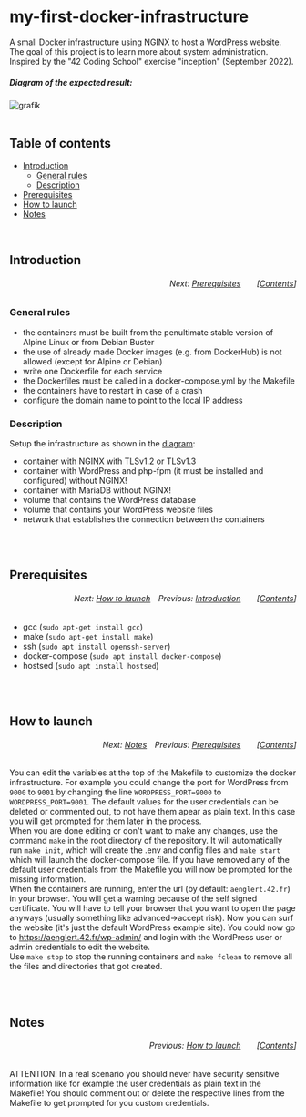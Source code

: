 # my-first-docker-infrastructure
A small Docker infrastructure using NGINX to host a WordPress website. The goal of this project is to learn more about system administration. Inspired by the "42 Coding School" exercise "inception" (September 2022).</br>

##### _Diagram of the expected result:_
![grafik](https://user-images.githubusercontent.com/80413516/198715174-a8e484d7-c660-488f-ad47-723028cede52.png)
</br></br>

## Table of contents
* [Introduction](#introduction)
  * [General rules](#general-rules)
  * [Description](#description)
* [Prerequisites](#prerequisites)
* [How to launch](#how-to-launch)
* [Notes](#notes)
</br>

## Introduction
###### <p align="right">Next: [Prerequisites](#prerequisites)&emsp;&emsp;[[Contents](#table-of-contents)]</p>

### General rules
 * the containers must be built from the penultimate stable version of Alpine Linux or from Debian Buster
 * the use of already made Docker images (e.g. from DockerHub) is not allowed (except for Alpine or Debian)
 * write one Dockerfile for each service
 * the Dockerfiles must be called in a docker-compose.yml by the Makefile
 * the containers have to restart in case of a crash
 * configure the domain name to point to the local IP address
 
### Description
Setup the infrastructure as shown in the [diagram](#diagram-of-the-expected-result):</br>

 * container with NGINX with TLSv1.2 or TLSv1.3
 * container with WordPress and php-fpm (it must be installed and configured) without NGINX!
 * container with MariaDB without NGINX!
 * volume that contains the WordPress database
 * volume that contains your WordPress website files
 * network that establishes the connection between the containers

</br></br>

## Prerequisites
###### <p align="right">Next: [How to launch](#how-to-launch)&emsp;Previous: [Introduction](#introduction)&emsp;&emsp;[[Contents](#table-of-contents)]</p>

* gcc (```sudo apt-get install gcc```)
* make (```sudo apt-get install make```)
* ssh (```sudo apt install openssh-server```)
* docker-compose (```sudo apt install docker-compose```)
* hostsed (```sudo apt install hostsed```)

</br></br>

## How to launch
###### <p align="right">Next: [Notes](#notes)&emsp;Previous: [Prerequisites](#prerequisites)&emsp;&emsp;[[Contents](#table-of-contents)]</p>
You can edit the variables at the top of the Makefile to customize the docker infrastructure. For example you could change the port for WordPress from ```9000``` to ```9001``` by changing the line ```WORDPRESS_PORT=9000``` to ```WORDPRESS_PORT=9001```. The default values for the user credentials can be deleted or commented out, to not have them apear as plain text. In this case you will get prompted for them later in the process.
</br>
When you are done editing or don't want to make any changes, use the command ```make``` in the root directory of the repository. It will automatically run ```make init```, which will create the .env and config files and ```make start``` which will launch the docker-compose file. If you have removed any of the default user credentials from the Makefile you will now be prompted for the missing information.
</br>
When the containers are running, enter the url (by default: ```aenglert.42.fr```) in your browser. You will get a warning because of the self signed certificate. You will have to tell your browser that you want to open the page anyways (usually something like advanced->accept risk). Now you can surf the website (it's just the default WordPress example site). You could now go to https://aenglert.42.fr/wp-admin/ and login with the WordPress user or admin credentials to edit the website.
</br>
Use ```make stop``` to stop the running containers and ```make fclean``` to remove all the files and directories that got created.


</br></br>

## Notes
###### <p align="right">Previous: [How to launch](#how-to-launch)&emsp;&emsp;[[Contents](#table-of-contents)]</p>
ATTENTION! In a real scenario you should never have security sensitive information like for example the user credentials as plain text in the Makefile! You should comment out or delete the respective lines from the Makefile to get prompted for you custom credentials.

